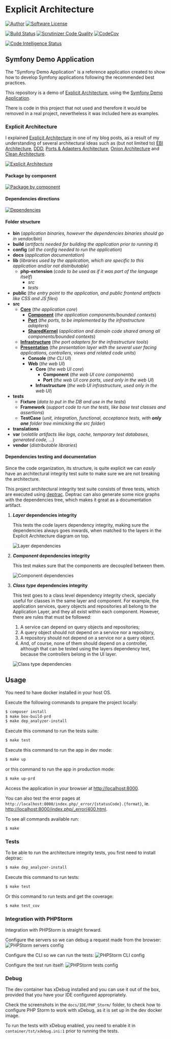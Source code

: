 # Explicit Architecture 

[![Author][Author]](https://www.herbertograca.com)
[![Software License][License]](LICENSE)

[![Build Status][Build]](https://scrutinizer-ci.com/g/hgraca/explicit-architecture-php/build-status/master)
[![Scrutinizer Code Quality][Score]](https://scrutinizer-ci.com/g/hgraca/explicit-architecture-php/?branch=master)
[![CodeCov][CodeCov]](https://codecov.io/gh/hgraca/explicit-architecture-php)

[![Code Intelligence Status][CodeInt]](https://scrutinizer-ci.com/code-intelligence)

## Symfony Demo Application

The "Symfony Demo Application" is a reference application created to show how
to develop Symfony applications following the recommended best practices.

This repository is a demo of [Explicit Architecture][1], using the [Symfony Demo Application][2].

There is code in this project that not used and therefore it would be removed in a real project, nevertheless 
it was included here as examples.

### Explicit Architecture

I explained [Explicit Architecture][1] in one of my blog posts, as a result of my understanding of several architectural
 ideas such as (but not limited to) [EBI Architecture][11], [DDD][12], [Ports & Adapters Architecture][13], 
 [Onion Architecture][14] and [Clean Architecture][15].
 
[![Explicit Architecture](https://docs.google.com/drawings/d/e/2PACX-1vQ5ps72uaZcEJzwnJbPhzUfEeBbN6CJ04j7hl2i3K2HHatNcsoyG2tgX2vnrN5xxDKLp5Jm5bzzmZdv/pub?w=960&amp;h=657)][2]

#### Package by component

[![Package by component](https://docs.google.com/drawings/d/e/2PACX-1vQjEj4dKKUaQEUcNDq2UO58oIUu6pehqrE99q4gSRk0DY9KPIuhgG9Yg3qJGgW4ybrL5Ql8_Xo5z3yq/pub?w=960&h=720)][17]

#### Dependencies directions

[![Dependencies](https://docs.google.com/drawings/d/e/2PACX-1vQyv5xAx5hFJPhiK19AGl_2t256M0yKcDSliH8etojltE3tBlEnCndwfsUr1UsXvv5PKGVtrBHkQX3h/pub?w=913&amp;h=129)][16]

#### Folder structure

- **bin** (_application binaries, however the dependencies binaries should go in vendor/bin_)
- **build** (_artifacts needed for building the application prior to running it_)
- **config** (_all the config needed to run the application_)
- **docs** (_application documentation_)
- **lib** (_libraries used by the application, which are specific to this application and/or not distributable_)
    - **php-extension**  (_code to be used as if it was part of the language itself_)
        - _src_
        - _tests_
- **public** (_the entry point to the application, and public frontend artifacts like CSS and JS files_)
- **src**
    - **[Core][10]** (_the application core_)
        - **[Component][5]** (_the application components/bounded contexts_)
        - **[Port][8]** (_the ports, to be implemented by the infrastructure adapters_)
        - **[SharedKernel][6]** (_application and domain code shared among all components/bounded contexts_)
    - **[Infrastructure][9]** (_the port adapters for the infrastructure tools_)
    - **[Presentation][7]** (_the presentation layer with the several user facing applications, controllers, views and related code units_)
        - **Console** (_the CLI UI_)
        - **Web** (_the web UI_)
            - **Core** (_the web UI core_)
                - **Component** (_the web UI core components_)
                - **Port** (_the web UI core ports, used only in the web UI_)
            - **Infrastructure** (_the web UI infrastructure, used only in the web UI_)
- **tests**
    - **Fixture** (_data to put in the DB and use in the tests_)
    - **Framework** (_support code to run the tests, like base test classes and assertions_)
    - **TestCase** (_unit, integration, functional, acceptance tests, with **only one** folder tree mimicking the src folder_)
- **translations**
- **var** (_volatile artifacts like logs, cache, temporary test databases, generated code, ..._)
- **vendor** (_distributable libraries_)

#### Dependencies testing and documentation

Since the code organization, its structure, is quite explicit we can _easily_ have an architectural integrity test 
suite to make sure we are not breaking the architecture.

This project architectural integrity test suite consists of three tests, which are executed using [deptrac]. 
Deptrac can also generate some nice graphs with the dependencies tree, which makes it great as a documentation artifact.

1. **_Layer_ dependencies integrity**

    This tests the code layers dependency integrity, making sure the dependencies always goes inwards, 
    when matched to the layers in the Explicit Architecture diagram on top.
    
    ![Layer dependencies](docs/images/dependencies/deptrac_layers.png)

2. **_Component_ dependencies integrity**

    This test makes sure that the components are decoupled between them.
    
    ![Component dependencies](docs/images/dependencies/deptrac_components.png)

3. **_Class type_ dependencies integrity**

    This test goes to a class level dependency integrity check, specially useful for classes in the same layer and component.
    For example, the application services, query objects and repositories all belong to the Application Layer, 
    and they all exist within each component. However, there are rules that must be followed:
    1. A service can depend on query objects and repositories;
    2. A query object should not depend on a service nor a repository, 
    3. A repository should not depend on a service nor a query object. 
    4. And, of course, none of them should depend on a controller, although that can be tested using the layers dependency 
    test, because the controllers belong in the UI layer.
    
    ![Class type dependencies](docs/images/dependencies/deptrac_class.png)

## Usage

You need to have docker installed in your host OS. 

Execute the following commands to prepare the project locally:

```bash
$ composer install
$ make box-build-prd
$ make dep_analyzer-install
```

Execute this command to run the tests suite: 

```bash
$ make test
```

Execute this command to run the app in dev mode: 

```bash
$ make up
```

or this command to run the app in production mode: 

```bash
$ make up-prd
```

Access the application in your browser at <http://localhost:8000>.

You can also test the error pages at `http://localhost:8000/index.php/_error/{statusCode}.{format}`,
 ie. <http://localhost:8000/index.php/_error/400.html>.

To see all commands available run:

```bash
$ make
```

### Tests

To be able to run the architecture integrity tests, you first need to install deptrac:

```bash
$ make dep_analyzer-install
```

Execute this command to run tests:

```bash
$ make test
```

Or this command to run tests and get the coverage:

```bash
$ make test_cov
```

### Integration with PHPStorm

Integration with PHPStorm is straight forward.

Configure the servers so we can debug a request made from the browser:
![PHPStorm servers config](docs/IDE/PHPStorm/IDE_PHPSTORM_servers.png)

Configure the CLI so we can run the tests:
![PHPStorm CLI config](docs/IDE/PHPStorm/IDE_PHPSTORM_cli_interpreter.png)

Configure the test run itself:
![PHPStorm tests config](docs/IDE/PHPStorm/IDE_PHPSTORM_tests_run.png)

### Debug

The dev container has xDebug installed and you can use it out of the box, provided that you have your IDE configured
 appropriately.
 
Check the screenshots in the `docs/IDE/PHP_Storm/` folder, to check how to configure PHP Storm to work with xDebug, as
 it is set up in the dev docker image.
 
To run the tests with xDebug enabled, you need to enable it in `container/tst/xdebug.ini:1` prior to running the tests.

[1]: https://herbertograca.com/2017/11/16/explicit-architecture-01-ddd-hexagonal-onion-clean-cqrs-how-i-put-it-all-together/
[2]: https://docs.google.com/drawings/d/1E_hx5B4czRVFVhGJbrbPDlb_JFxJC8fYB86OMzZuAhg/edit?usp=sharing
[5]: http://ddd.fed.wiki.org/view/welcome-visitors/view/domain-driven-design/view/bounded-context
[6]: http://ddd.fed.wiki.org/view/welcome-visitors/view/domain-driven-design/view/shared-kernel
[7]: https://herbertograca.com/2017/11/16/explicit-architecture-01-ddd-hexagonal-onion-clean-cqrs-how-i-put-it-all-together/#primary-or-driving-adapters
[8]: https://herbertograca.com/2017/11/16/explicit-architecture-01-ddd-hexagonal-onion-clean-cqrs-how-i-put-it-all-together/#ports
[9]: https://herbertograca.com/2017/11/16/explicit-architecture-01-ddd-hexagonal-onion-clean-cqrs-how-i-put-it-all-together/#secondary-or-driving-adapters
[10]: https://herbertograca.com/2017/11/16/explicit-architecture-01-ddd-hexagonal-onion-clean-cqrs-how-i-put-it-all-together/#application-core-organisation
[11]: https://herbertograca.com/2017/08/24/ebi-architecture/
[12]: https://herbertograca.com/2017/09/07/domain-driven-design/
[13]: https://herbertograca.com/2017/09/14/ports-adapters-architecture/
[14]: https://herbertograca.com/2017/09/21/onion-architecture/
[15]: https://herbertograca.com/2017/09/28/clean-architecture-standing-on-the-shoulders-of-giants/
[16]: https://docs.google.com/drawings/d/1DGiP9qyBpRHPDPKRJoXdElw1DXwmJoR-88Qvtf6hBNA/edit?usp=sharing
[17]: https://docs.google.com/drawings/d/1QurViCcaZ4Eh1CgBvel9aK5RLBkw2TaOAnO-Lhu4pfw/edit?usp=sharing

[Author]: http://img.shields.io/badge/author-@hgraca-blue.svg?style=flat-square
[License]: https://img.shields.io/badge/license-MIT-blue.svg?style=flat-square

[Build]: https://scrutinizer-ci.com/g/hgraca/explicit-architecture-php/badges/build.png?b=master
[Score]: https://scrutinizer-ci.com/g/hgraca/explicit-architecture-php/badges/quality-score.png?b=master
[CodeCov]: https://codecov.io/gh/hgraca/explicit-architecture-php/branch/master/graph/badge.svg
[CodeInt]: https://scrutinizer-ci.com/g/hgraca/explicit-architecture-php/badges/code-intelligence.svg?b=master

[deptrac]: https://github.com/sensiolabs-de/deptrac
